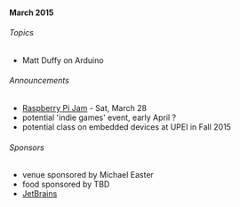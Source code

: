 
<!---
Let's treat this file as a changelog of sorts, and just place new stuff
at the top of the file, and keep old stuff.
-->

#### March 2015 

###### Topics
* Matt Duffy on Arduino 

###### Announcements 
* [Raspberry Pi Jam](https://www.eventbrite.ca/e/raspberrypi-jam-pei-tickets-15957876438) - Sat, March 28
* potential 'indie games' event, early April ?
* potential class on embedded devices at UPEI in Fall 2015

###### Sponsors
* venue sponsored by Michael Easter
* food sponsored by TBD
* [JetBrains](http://jetbrains.com) 
 
